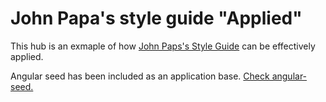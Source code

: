 # John Papa's style guide "Applied"

This hub is an exmaple of how [John Paps's Style Guide](https://github.com/johnpapa/angular-styleguide) can be effectively applied.

Angular seed has been included as an application base. [Check angular-seed.](https://github.com/angular/angular-seed)